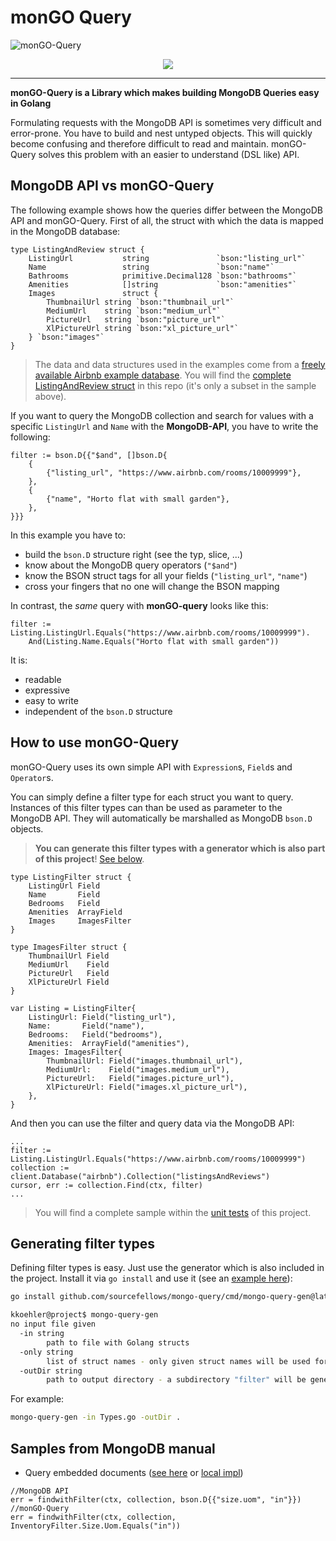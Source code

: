 # monGO Query

![monGO-Query](https://github.com/sourcefellows/mongo-query/actions/workflows/go.yml/badge.svg)

<center><img src="https://www.source-fellows.com/mongo-query.png"></center>

----

**monGO-Query is a Library which makes building MongoDB Queries easy in Golang**

Formulating requests with the MongoDB API is sometimes very difficult and error-prone. You have to build and nest untyped objects. This will quickly become confusing and therefore difficult to read and maintain. monGO-Query solves this problem with an easier to understand (DSL like) API.

## MongoDB API vs monGO-Query

The following example shows how the queries differ between the MongoDB API and monGO-Query. First of all, the struct with which the data is mapped in the MongoDB database:

```Golang
type ListingAndReview struct {
	ListingUrl           string               `bson:"listing_url"`
	Name                 string               `bson:"name"`
	Bathrooms            primitive.Decimal128 `bson:"bathrooms"`
	Amenities            []string             `bson:"amenities"`
	Images               struct {
		ThumbnailUrl string `bson:"thumbnail_url"`
		MediumUrl    string `bson:"medium_url"`
		PictureUrl   string `bson:"picture_url"`
		XlPictureUrl string `bson:"xl_picture_url"`
	} `bson:"images"`
}
```

> The data and data structures used in the examples come from a [freely available Airbnb example database](./examples/listingsAndReviews.json). You will find the [complete ListingAndReview struct](./Expression_types_test.go) in this repo (it's only a subset in the sample above). 

If you want to query the MongoDB collection and search for values with a specific `ListingUrl` and `Name` with the **MongoDB-API**, you have to write the following:

```Golang
filter := bson.D{{"$and", []bson.D{
    {
        {"listing_url", "https://www.airbnb.com/rooms/10009999"},
    },
    {
        {"name", "Horto flat with small garden"},
    },
}}}
```

In this example you have to:

* build the `bson.D` structure right (see the typ, slice, ...)
* know about the MongoDB query operators (`"$and"`)
* know the BSON struct tags for all your fields (`"listing_url"`, `"name"`)
* cross your fingers that no one will change the BSON mapping

In contrast, the *same* query with **monGO-query** looks like this:

```Golang
filter := Listing.ListingUrl.Equals("https://www.airbnb.com/rooms/10009999").
	And(Listing.Name.Equals("Horto flat with small garden"))
```

It is:

* readable
* expressive
* easy to write
* independent of the `bson.D` structure

## How to use monGO-Query

monGO-Query uses its own simple API with `Expression`s, `Field`s and `Operator`s.

You can simply define a filter type for each struct you want to query. Instances of this filter types can than be used as parameter to the MongoDB API. They will automatically be marshalled as MongoDB `bson.D` objects. 

> **You can generate this filter types with a generator which is also part of this project**! [See below](#generating-filter-types).

```Golang
type ListingFilter struct {
	ListingUrl Field
	Name       Field
	Bedrooms   Field
	Amenities  ArrayField
	Images     ImagesFilter
}

type ImagesFilter struct {
	ThumbnailUrl Field
	MediumUrl    Field
	PictureUrl   Field
	XlPictureUrl Field
}

var Listing = ListingFilter{
    ListingUrl: Field("listing_url"),
    Name:       Field("name"),
    Bedrooms:   Field("bedrooms"),
    Amenities:  ArrayField("amenities"),
    Images: ImagesFilter{
        ThumbnailUrl: Field("images.thumbnail_url"),
        MediumUrl:    Field("images.medium_url"),
        PictureUrl:   Field("images.picture_url"),
        XlPictureUrl: Field("images.xl_picture_url"),
    },
}
```

And then you can use the filter and query data via the MongoDB API:

```Golang
...
filter := Listing.ListingUrl.Equals("https://www.airbnb.com/rooms/10009999")
collection := client.Database("airbnb").Collection("listingsAndReviews")
cursor, err := collection.Find(ctx, filter)
...
```

> You will find a complete sample within the [unit tests](./Expression_query_test.go) of this project.

## Generating filter types

Defining filter types is easy. Just use the generator which is also included in the project. Install it via `go install` and use it (see an [example here](./examples/generator)):

```bash
go install github.com/sourcefellows/mongo-query/cmd/mongo-query-gen@latest
```

```bash
kkoehler@project$ mongo-query-gen 
no input file given
  -in string
        path to file with Golang structs
  -only string
        list of struct names - only given struct names will be used for code generation
  -outDir string
        path to output directory - a subdirectory "filter" will be generated automatically
```

For example:

```bash
mongo-query-gen -in Types.go -outDir .
```

## Samples from MongoDB manual

* Query embedded documents ([see here](https://www.mongodb.com/docs/manual/tutorial/query-embedded-documents/) or [local impl](./examples/mongo-samples/manual-01))

```Golang
//MongoDB API
err = findwithFilter(ctx, collection, bson.D{{"size.uom", "in"}})
//monGO-Query
err = findwithFilter(ctx, collection, InventoryFilter.Size.Uom.Equals("in"))
```
